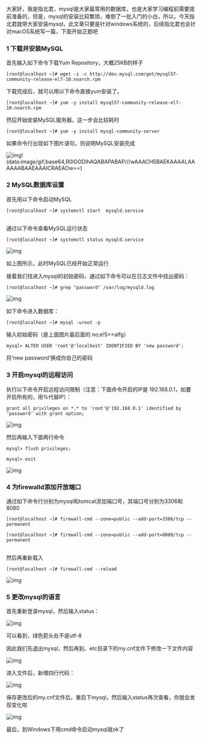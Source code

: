 

大家好，我是指北君，mysql是大家最常用的数据库，也是大家学习编程前需要提前准备的，但是，mysql的安装比较繁琐，难倒了一批入门的小白，所以，今天指北君就带大家安装mysql，此文章只要是针对windows系统的，后续指北君也会针对macOS系统写一篇，下面开始正题吧



### 1 下载并安装MySQL

首先输入如下命令下载Yum Repository，大概25KB的样子

```plain
[root@localhost ~]# wget -i -c http://dev.mysql.com/get/mysql57-community-release-el7-10.noarch.rpm
```



下载完成后，就可以用以下命令直接yum安装了。

```plain
[root@localhost ~]# yum -y install mysql57-community-release-el7-10.noarch.rpm
```



然后开始安装MySQL服务器，这一步会比较耗时

```plain
[root@localhost ~]# yum -y install mysql-community-server
```



如果命令行出现如下图片语句，则说明MySQL安装完成

![img](https://img-blog.csdn.net/20180531164100716)!(data:image/gif;base64,R0lGODlhAQABAPABAP///wAAACH5BAEKAAAALAAAAAABAAEAAAICRAEAOw==)



### 2 MySQL数据库设置

 首先用以下命令启动MySQL

```plain
[root@localhost ~]# systemctl start  mysqld.service
```

![点击并拖拽以移动](data:image/gif;base64,R0lGODlhAQABAPABAP///wAAACH5BAEKAAAALAAAAAABAAEAAAICRAEAOw==)

通过以下命令查看MySQL运行状态

```html
[root@localhost ~]# systemctl status mysqld.service
```

![img](https://img-blog.csdn.net/20180531164553246)![点击并拖拽以移动](data:image/gif;base64,R0lGODlhAQABAPABAP///wAAACH5BAEKAAAALAAAAAABAAEAAAICRAEAOw==)

如上图所示，此时MySQL已经开始正常运行

接着我们找进入mysql的初始密码，通过如下命令可以在日志文件中找出密码：

```plain
[root@localhost ~]# grep "password" /var/log/mysqld.log
```

![img](https://img-blog.csdn.net/20180531164427771)![点击并拖拽以移动](data:image/gif;base64,R0lGODlhAQABAPABAP///wAAACH5BAEKAAAALAAAAAABAAEAAAICRAEAOw==)



 如下命令进入数据库：

```plain
[root@localhost ~]# mysql -uroot -p
```

输入初始密码（是上面图片最后面的 no;e!5>>alfg）

```plain
mysql> ALTER USER 'root'@'localhost' IDENTIFIED BY 'new password';
```

将‘new password’换成你自己的密码



### 3 开启mysql的远程访问

执行以下命令开启远程访问限制（注意：下面命令开启的IP是 192.168.0.1，如要开启所有的，用%代替IP）：

```plain
grant all privileges on *.* to 'root'@'192.168.0.1' identified by 'password' with grant option;
```



![img](https://img-blog.csdn.net/20180918150432333?watermark/2/text/aHR0cHM6Ly9ibG9nLmNzZG4ubmV0L3FxXzM2NTgyNjA0/font/5a6L5L2T/fontsize/400/fill/I0JBQkFCMA==/dissolve/70)![点击并拖拽以移动](data:image/gif;base64,R0lGODlhAQABAPABAP///wAAACH5BAEKAAAALAAAAAABAAEAAAICRAEAOw==)

然后再输入下面两行命令

```plain
mysql> flush privileges; 
```

```plain
mysql> exit
```



![img](https://img-blog.csdn.net/20180531193815519)![点击并拖拽以移动](data:image/gif;base64,R0lGODlhAQABAPABAP///wAAACH5BAEKAAAALAAAAAABAAEAAAICRAEAOw==)



### 4 为firewalld添加开放端口

通过如下命令行分别为mysql和tomcat添加端口号，其端口号分别为3306和8080

```plain
[root@localhost ~]# firewall-cmd --zone=public --add-port=3306/tcp --permanent
```

```plain
[root@localhost ~]# firewall-cmd --zone=public --add-port=8080/tcp --permanent
```

![点击并拖拽以移动](data:image/gif;base64,R0lGODlhAQABAPABAP///wAAACH5BAEKAAAALAAAAAABAAEAAAICRAEAOw==)

然后再重新载入

```plain
[root@localhost ~]# firewall-cmd --reload
```

![img](https://img-blog.csdn.net/20180531195102403)![点击并拖拽以移动](data:image/gif;base64,R0lGODlhAQABAPABAP///wAAACH5BAEKAAAALAAAAAABAAEAAAICRAEAOw==)



### 5 更改mysql的语言

首先重新登录mysql，然后输入status：

![img](https://img-blog.csdn.net/2018053119584461)![点击并拖拽以移动](data:image/gif;base64,R0lGODlhAQABAPABAP///wAAACH5BAEKAAAALAAAAAABAAEAAAICRAEAOw==)



可以看到，绿色箭头处不是utf-8

因此我们先退出mysql，然后再到、etc目录下的my.cnf文件下修改一下文件内容

![img](https://img-blog.csdn.net/20180531200259161)![点击并拖拽以移动](data:image/gif;base64,R0lGODlhAQABAPABAP///wAAACH5BAEKAAAALAAAAAABAAEAAAICRAEAOw==)

进入文件后，新增四行代码：

![img](https://img-blog.csdn.net/20180531201748668)![点击并拖拽以移动](data:image/gif;base64,R0lGODlhAQABAPABAP///wAAACH5BAEKAAAALAAAAAABAAEAAAICRAEAOw==)

保存更改后的my.cnf文件后，重启下mysql，然后输入status再次查看，你就会发现变化啦

![img](https://img-blog.csdn.net/20180531200538548)![点击并拖拽以移动](data:image/gif;base64,R0lGODlhAQABAPABAP///wAAACH5BAEKAAAALAAAAAABAAEAAAICRAEAOw==)

最后，到Windows下用cmd命令启动mysql就ok了

